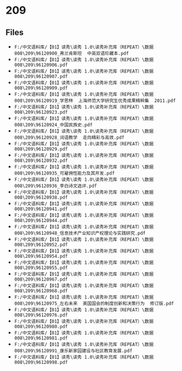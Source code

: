 # 209

## Files

- `F:/中文语料库/【01】读秀\读秀 1.0\读秀补充库（REPEAT）\数据008\209\96120900_弗兰肯斯坦  中英双语珍藏本.pdf`
- `F:/中文语料库/【01】读秀\读秀 1.0\读秀补充库（REPEAT）\数据008\209\96120906.pdf`
- `F:/中文语料库/【01】读秀\读秀 1.0\读秀补充库（REPEAT）\数据008\209\96120907.pdf`
- `F:/中文语料库/【01】读秀\读秀 1.0\读秀补充库（REPEAT）\数据008\209\96120909.pdf`
- `F:/中文语料库/【01】读秀\读秀 1.0\读秀补充库（REPEAT）\数据008\209\96120919_学思林  上海师范大学研究生优秀成果精粹集  2011.pdf`
- `F:/中文语料库/【01】读秀\读秀 1.0\读秀补充库（REPEAT）\数据008\209\96120923.pdf`
- `F:/中文语料库/【01】读秀\读秀 1.0\读秀补充库（REPEAT）\数据008\209\96120924_中国民族史.pdf`
- `F:/中文语料库/【01】读秀\读秀 1.0\读秀补充库（REPEAT）\数据008\209\96120928_词语教学  走向精彩与高效.pdf`
- `F:/中文语料库/【01】读秀\读秀 1.0\读秀补充库（REPEAT）\数据008\209\96120929.pdf`
- `F:/中文语料库/【01】读秀\读秀 1.0\读秀补充库（REPEAT）\数据008\209\96120932.pdf`
- `F:/中文语料库/【01】读秀\读秀 1.0\读秀补充库（REPEAT）\数据008\209\96120935_可雇佣性能力及其开发.pdf`
- `F:/中文语料库/【01】读秀\读秀 1.0\读秀补充库（REPEAT）\数据008\209\96120936_李白诗文选评.pdf`
- `F:/中文语料库/【01】读秀\读秀 1.0\读秀补充库（REPEAT）\数据008\209\96120938.pdf`
- `F:/中文语料库/【01】读秀\读秀 1.0\读秀补充库（REPEAT）\数据008\209\96120941.pdf`
- `F:/中文语料库/【01】读秀\读秀 1.0\读秀补充库（REPEAT）\数据008\209\96120944.pdf`
- `F:/中文语料库/【01】读秀\读秀 1.0\读秀补充库（REPEAT）\数据008\209\96120948_信息技术产业知识产权理论与实践研究.pdf`
- `F:/中文语料库/【01】读秀\读秀 1.0\读秀补充库（REPEAT）\数据008\209\96120952.pdf`
- `F:/中文语料库/【01】读秀\读秀 1.0\读秀补充库（REPEAT）\数据008\209\96120954.pdf`
- `F:/中文语料库/【01】读秀\读秀 1.0\读秀补充库（REPEAT）\数据008\209\96120955.pdf`
- `F:/中文语料库/【01】读秀\读秀 1.0\读秀补充库（REPEAT）\数据008\209\96120967.pdf`
- `F:/中文语料库/【01】读秀\读秀 1.0\读秀补充库（REPEAT）\数据008\209\96120968.pdf`
- `F:/中文语料库/【01】读秀\读秀 1.0\读秀补充库（REPEAT）\数据008\209\96120975_左右未来  美国国会的制度创新和决策行为  修订版.pdf`
- `F:/中文语料库/【01】读秀\读秀 1.0\读秀补充库（REPEAT）\数据008\209\96120976.pdf`
- `F:/中文语料库/【01】读秀\读秀 1.0\读秀补充库（REPEAT）\数据008\209\96120980.pdf`
- `F:/中文语料库/【01】读秀\读秀 1.0\读秀补充库（REPEAT）\数据008\209\96120981.pdf`
- `F:/中文语料库/【01】读秀\读秀 1.0\读秀补充库（REPEAT）\数据008\209\96120991_康乐新家园建设与社区教育发展.pdf`
- `F:/中文语料库/【01】读秀\读秀 1.0\读秀补充库（REPEAT）\数据008\209\96120998.pdf`

